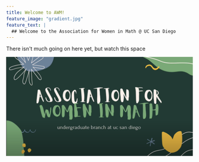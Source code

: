 ```yaml
---
title: Welcome to AWM!
feature_image: "gradient.jpg"
feature_text: |
  ## Welcome to the Association for Women in Math @ UC San Diego
---
```


There isn't much going on here yet, but watch this space

[![AWMYouTube](AWMVideoScreenShot.png)](https://www.youtube.com/watch?v=faTobNf-6-k)
